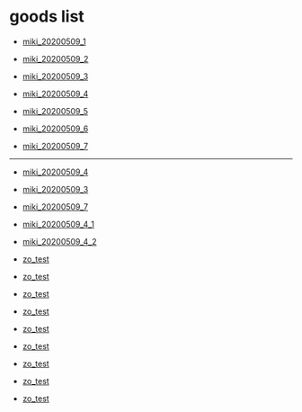 # goods list <br>

* [miki_20200509_1](./goods/miki_20200509_1.md) <br>

* [miki_20200509_2](./goods/miki_20200509_2.md) <br>

* [miki_20200509_3](./goods/miki_20200509_3.md) <br>

* [miki_20200509_4](./goods/miki_20200509_4.md) <br>

* [miki_20200509_5](./goods/miki_20200509_5.md) <br>

* [miki_20200509_6](./goods/miki_20200509_6.md) <br>

* [miki_20200509_7](./goods/miki_20200509_7.md) <br>

---

* [miki_20200509_4](./goods/miki_20200509_4.md) <br>

* [miki_20200509_3](./goods/miki_20200509_3.md) <br>

* [miki_20200509_7](./goods/miki_20200509_7.md) <br>

* [miki_20200509_4_1](./goods/miki_20200509_4_1.md) <br>

* [miki_20200509_4_2](./goods/miki_20200509_4_2.md) <br>

* [zo_test](./goods/zo_test.md) <br>

* [zo_test](./goods/zo_test.md) <br>
* [zo_test](./goods/zo_test.md) <br>
* [zo_test](./goods/zo_test.md) <br>
* [zo_test](./goods/zo_test.md) <br>
* [zo_test](./goods/zo_test.md) <br>
* [zo_test](./goods/zo_test.md) <br>
* [zo_test](./goods/zo_test.md) <br>
* [zo_test](./goods/zo_test.md) <br>
